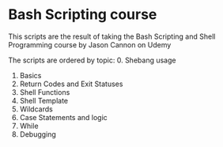 # Bash Scripting course

This scripts are the result of taking the Bash Scripting and Shell Programming course by Jason Cannon on Udemy

The scripts are ordered by topic:
0. Shebang usage
1. Basics
2. Return Codes and Exit Statuses
3. Shell Functions
4. Shell Template
5. Wildcards
6. Case Statements and logic
7. While
8. Debugging